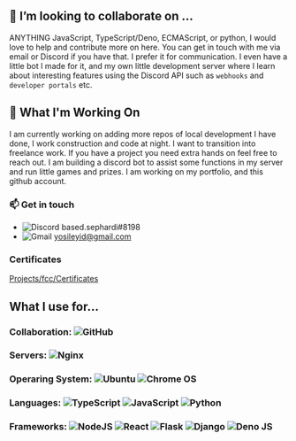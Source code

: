 ## 👯 I’m looking to collaborate on ...

ANYTHING JavaScript, TypeScript/Deno, ECMAScript, or python, I would love to help and contribute more on here. You can get in touch with me via email or Discord if you have that. I prefer it for communication. I even have a little bot I made for it, and my own little development server where I learn about interesting features using the Discord API such as ```webhooks``` and ```developer portals``` etc. 

## :construction_worker: What I'm Working On

I am currently working on adding more repos of local development I have done, I work construction and code at night. I want to transition into freelance work. If you have a project you need extra hands on feel free to reach out. I am building a discord bot to assist some functions in my server and run little games and prizes. I am working on my portfolio, and this github account. 

### :mailbox: Get in touch

- ![Discord](https://img.shields.io/badge/Discord-%235865F2.svg?style=for-the-badge&logo=discord&logoColor=white) based.sephardi#8198
- ![Gmail](https://img.shields.io/badge/Gmail-D14836?style=for-the-badge&logo=gmail&logoColor=white) yosileyid@gmail.com

### Certificates

[Projects/fcc/Certificates](https://github.com/hasidicdev/hasidicdev.github.io/tree/main/projects/fcc/Certificates)

## What I use for...<br>
### Collaboration: ![GitHub](https://img.shields.io/badge/github-%23121011.svg?style=for-the-badge&logo=github&logoColor=white)<br>
### Servers: ![Nginx](https://img.shields.io/badge/nginx-%23009639.svg?style=for-the-badge&logo=nginx&logoColor=white)<br>
### Operaring System: ![Ubuntu](https://img.shields.io/badge/Ubuntu-E95420?style=for-the-badge&logo=ubuntu&logoColor=white)  ![Chrome OS](https://img.shields.io/badge/chrome%20os-3d89fc?style=for-the-badge&logo=google%20chrome&logoColor=white)<br>
### Languages: ![TypeScript](https://img.shields.io/badge/typescript-%23007ACC.svg?style=for-the-badge&logo=typescript&logoColor=white) ![JavaScript](https://img.shields.io/badge/javascript-%23323330.svg?style=for-the-badge&logo=javascript&logoColor=%23F7DF1E) ![Python](https://img.shields.io/badge/python-3670A0?style=for-the-badge&logo=python&logoColor=ffdd54)
### Frameworks: ![NodeJS](https://img.shields.io/badge/node.js-6DA55F?style=for-the-badge&logo=node.js&logoColor=white) ![React](https://img.shields.io/badge/react-%2320232a.svg?style=for-the-badge&logo=react&logoColor=%2361DAFB) ![Flask](https://img.shields.io/badge/flask-%23000.svg?style=for-the-badge&logo=flask&logoColor=white) ![Django](https://img.shields.io/badge/django-%23092E20.svg?style=for-the-badge&logo=django&logoColor=white) ![Deno JS](https://img.shields.io/badge/deno%20js-000000?style=for-the-badge&logo=deno&logoColor=white)